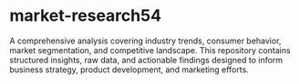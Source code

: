 # market-research54
A comprehensive analysis covering industry trends, consumer behavior, market segmentation, and competitive landscape. This repository contains structured insights, raw data, and actionable findings designed to inform business strategy, product development, and marketing efforts.  
